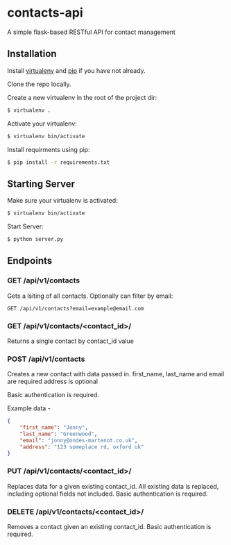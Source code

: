 # contacts-api 

A simple flask-based RESTful API for contact management

## Installation

Install [virtualenv](https://virtualenv.pypa.io/en/stable/installation/) and [pip](https://pip.pypa.io/en/stable/installing/) if you have not already. 

Clone the repo locally. 

Create a new virtualenv in the root of the project dir:

```bash
$ virtualenv .
```

Activate your virtualenv:

```bash
$ virtualenv bin/activate
```

Install requirments using pip:

```bash
$ pip install -r requirements.txt
```

## Starting Server

Make sure your virtualenv is activated:

```bash
$ virtualenv bin/activate
```

Start Server:

```bash
$ python server.py
```

## Endpoints

### GET /api/v1/contacts

Gets a lsiting of all contacts. 
Optionally can filter by email:

```
GET /api/v1/contacts?email=example@email.com
```

### GET /api/v1/contacts/<contact_id>/

Returns a single contact by contact_id value

### POST /api/v1/contacts

Creates a new contact with data passed in.
first_name, last_name and email are required
address is optional

Basic authentication is required.

Example data - 

```json
{
    "first_name": "Jonny",
    "last_name": "Greenwood",
    "email": "jonny@ondes-martenot.co.uk",
    "address": "123 someplace rd, oxford uk"
}
```

### PUT /api/v1/contacts/<contact_id>/

Replaces data for a given existing contact_id.
All existing data is replaced, including optional fields not included. 
Basic authentication is required.

### DELETE /api/v1/contacts/<contact_id>/

Removes a contact given an existing contact_id.
Basic authentication is required.
